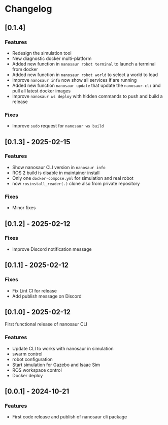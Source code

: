 # Changelog

## [0.1.4]

### Features

- Redesign the simulation tool
- New diagnostic docker multi-platform
- Added new function in `nanosaur robot terminal` to launch a terminal from docker
- Added new function in `nanosaur robot world` to select a world to load
- Improve `nanosaur info` now show all services if are running
- Added new function `nanosaur update` that update the `nanosaur-cli` and pull all latest docker images
- Improve `nanosaur ws deploy` with hidden commands to push and build a release

### Fixes

- Improve `sudo` request for `nanosaur ws build`

## [0.1.3] - 2025-02-15

### Features

- Show nanosaur CLI version in `nanosaur info`
- ROS 2 build is disable in maintainer install
- Only one `docker-compose.yml` for simulation and real robot
- now `rosinstall_reader(.)` clone also from private repository

### Fixes

- Minor fixes

## [0.1.2] - 2025-02-12

### Fixes

- Improve Discord notification message

## [0.1.1] - 2025-02-12

### Fixes

- Fix Lint CI for release
- Add publish message on Discord

## [0.1.0] - 2025-02-12

First functional release of nanosaur CLI

### Features

- Update CLI to works with nanosaur in simulation
- swarm control
- robot configuration
- Start simulation for Gazebo and Isaac Sim
- ROS workspace control
- Docker deploy

## [0.0.1] - 2024-10-21

### Features

- First code release and publish of nanosaur cli package
